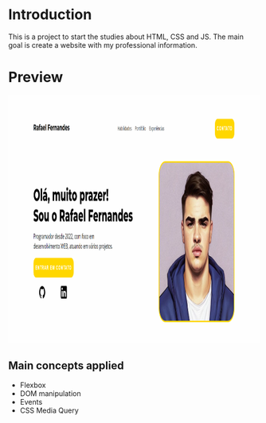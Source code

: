 # Introduction

This is a project to start the studies about HTML, CSS and JS.
The main goal is create a website with my professional information.

# Preview

<img src="https://github.com/MennySage/site-portf-lio/blob/main/img/screenshot.png" height="500"/>

## Main concepts applied

- Flexbox
- DOM manipulation
- Events
- CSS Media Query
